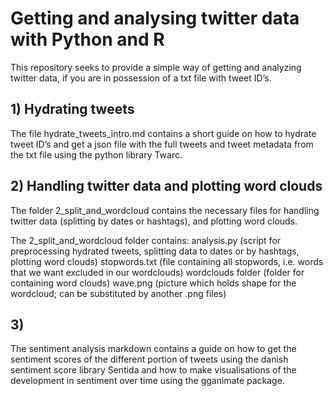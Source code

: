 # Getting and analysing twitter data with Python and R

This repository seeks to provide a simple way of getting and analyzing twitter data, if you are in possession of a txt file with tweet ID’s. 

## 1) Hydrating tweets
The file hydrate_tweets_intro.md contains a short guide on how to hydrate tweet ID’s and get a json file with the full tweets and tweet metadata from the txt file using the python library Twarc. 

## 2) Handling twitter data and plotting word clouds
The folder 2_split_and_wordcloud contains the necessary files for handling twitter data (splitting by dates or hashtags), and plotting word clouds.

The 2_split_and_wordcloud folder contains:
analysis.py (script for preprocessing hydrated tweets, splitting data to dates or by hashtags, plotting word clouds)
stopwords.txt (file containing all stopwords, i.e. words that we want excluded in our wordclouds)
wordclouds folder (folder for containing word clouds)
wave.png (picture which holds shape for the wordcloud; can be substituted by another .png files)

## 3)
The sentiment analysis markdown contains a guide on how to get the sentiment scores of the different portion of tweets using the danish sentiment score library Sentida and how to make visualisations of the development in sentiment over time using the gganimate package. 

